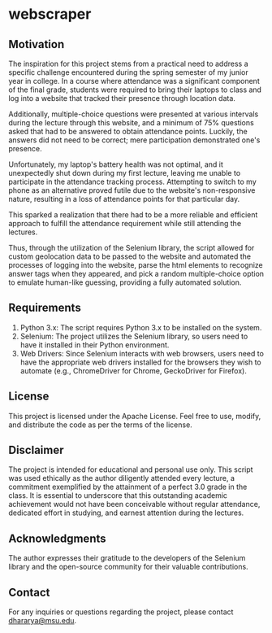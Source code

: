 # webscraper

## Motivation

The inspiration for this project stems from a practical need to address a specific challenge encountered during the spring semester of my junior year in college. In a course where attendance was a significant component of the final grade, students were required to bring their laptops to class and log into a website that tracked their presence through location data. 

Additionally, multiple-choice questions were presented at various intervals during the lecture through this website, and a minimum of 75% questions asked that had to be answered to obtain attendance points. Luckily, the answers did not need to be correct; mere participation demonstrated one's presence.

Unfortunately, my laptop's battery health was not optimal, and it unexpectedly shut down during my first lecture, leaving me unable to participate in the attendance tracking process. Attempting to switch to my phone as an alternative proved futile due to the website's non-responsive nature, resulting in a loss of attendance points for that particular day.

This sparked a realization that there had to be a more reliable and efficient approach to fulfill the attendance requirement while still attending the lectures.

Thus, through the utilization of the Selenium library, the script allowed for custom geolocation data to be passed to the website and automated the processes of logging into the website, parse the html elements to recognize answer tags when they appeared, and pick a random multiple-choice option to emulate human-like guessing, providing a fully automated solution.

## Requirements

1. Python 3.x: The script requires Python 3.x to be installed on the system.
2. Selenium: The project utilizes the Selenium library, so users need to have it installed in their Python environment.
3. Web Drivers: Since Selenium interacts with web browsers, users need to have the appropriate web drivers installed for the browsers they wish to automate (e.g., ChromeDriver for Chrome, GeckoDriver for Firefox).

## License

This project is licensed under the Apache License. Feel free to use, modify, and distribute the code as per the terms of the license.

## Disclaimer

The project is intended for educational and personal use only. This script was used ethically as the author diligently attended every lecture, a commitment exemplified by the attainment of a perfect 3.0 grade in the class. It is essential to underscore that this outstanding academic achievement would not have been conceivable without regular attendance, dedicated effort in studying, and earnest attention during the lectures.

## Acknowledgments

The author expresses their gratitude to the developers of the Selenium library and the open-source community for their valuable contributions.

## Contact

For any inquiries or questions regarding the project, please contact dhararya@msu.edu.

